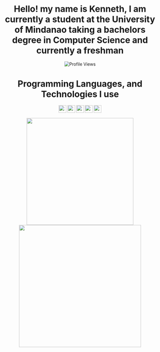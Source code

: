 <h1 align="center">Hello! my name is Kenneth, I am currently a student at the University of Mindanao taking a bachelors degree in Computer Science and currently a freshman</h1>

<p align="center"> <img src="https://komarev.com/ghpvc/?username=thennek0&color=green" alt="Profile Views" align="center" /> </p>

<h1 align="center">Programming Languages, and Technologies I use</h1>
<p align="center">
   <img src="https://img.shields.io/badge/HTML5-E34F26?style=for-the-badge&logo=html5&logoColor=white"  height="25"/>
   <img src="https://img.shields.io/badge/CSS3-1572B6?style=for-the-badge&logo=css3&logoColor=white"  height="25"/>
   <img src="https://img.shields.io/badge/JavaScript-323330?style=for-the-badge&logo=javascript&logoColor=F7DF1E"  height="25"/>
   <img src="https://img.shields.io/badge/Python-14354C?style=for-the-badge&logo=python&logoColor=white"  height="25"/>
   <img src="https://img.shields.io/badge/Java-ED8B00?style=for-the-badge&logo=java&logoColor=white"  height="25"/>
</p>

<div align="center">  
  <img width="350" src="https://github-readme-stats.vercel.app/api/top-langs/?username=thennek0&layout=compact&langs_count=10&theme=cobalt" />

  <img width="400" height="400" src="https://github-readme-stats.vercel.app/api/wakatime?username=thennek0&theme=cobalt&layout=compact" />
</div>










<!-- [![thennek0's wakatime stats](https://github-readme-stats.vercel.app/api/wakatime?username=thennek0)](https://github.com/anuraghazra/github-readme-stats) -->



